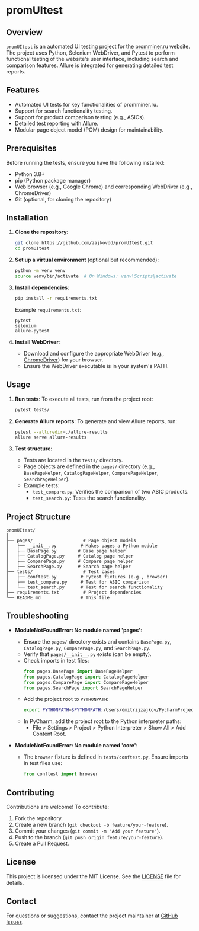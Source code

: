 # promUItest

## Overview

`promUItest` is an automated UI testing project for the [promminer.ru](https://promminer.ru/) website. The project uses Python, Selenium WebDriver, and Pytest to perform functional testing of the website's user interface, including search and comparison features. Allure is integrated for generating detailed test reports.

## Features

- Automated UI tests for key functionalities of promminer.ru.
- Support for search functionality testing.
- Support for product comparison testing (e.g., ASICs).
- Detailed test reporting with Allure.
- Modular page object model (POM) design for maintainability.

## Prerequisites

Before running the tests, ensure you have the following installed:

- Python 3.8+
- pip (Python package manager)
- Web browser (e.g., Google Chrome) and corresponding WebDriver (e.g., ChromeDriver)
- Git (optional, for cloning the repository)

## Installation

1. **Clone the repository**:
   ```bash
   git clone https://github.com/zajkovdd/promUItest.git
   cd promUItest
   ```

2. **Set up a virtual environment** (optional but recommended):
   ```bash
   python -m venv venv
   source venv/bin/activate  # On Windows: venv\Scripts\activate
   ```

3. **Install dependencies**:
   ```bash
   pip install -r requirements.txt
   ```

   Example `requirements.txt`:
   ```
   pytest
   selenium
   allure-pytest
   ```

4. **Install WebDriver**:
   - Download and configure the appropriate WebDriver (e.g., [ChromeDriver](https://chromedriver.chromium.org/downloads)) for your browser.
   - Ensure the WebDriver executable is in your system's PATH.

## Usage

1. **Run tests**:
   To execute all tests, run from the project root:
   ```bash
   pytest tests/
   ```

2. **Generate Allure reports**:
   To generate and view Allure reports, run:
   ```bash
   pytest --alluredir=./allure-results
   allure serve allure-results
   ```

3. **Test structure**:
   - Tests are located in the `tests/` directory.
   - Page objects are defined in the `pages/` directory (e.g., `BasePageHelper`, `CatalogPageHelper`, `ComparePageHelper`, `SearchPageHelper`).
   - Example tests:
     - `test_compare.py`: Verifies the comparison of two ASIC products.
     - `test_search.py`: Tests the search functionality.

## Project Structure

```
promUItest/
│
├── pages/                   # Page object models
│   ├── __init__.py         # Makes pages a Python module
│   ├── BasePage.py        # Base page helper
│   ├── CatalogPage.py     # Catalog page helper
│   ├── ComparePage.py     # Compare page helper
│   ├── SearchPage.py      # Search page helper
├── tests/                   # Test cases
│   ├── conftest.py         # Pytest fixtures (e.g., browser)
│   ├── test_compare.py     # Test for ASIC comparison
│   └── test_search.py      # Test for search functionality
├── requirements.txt         # Project dependencies
└── README.md               # This file
```

## Troubleshooting

- **ModuleNotFoundError: No module named 'pages'**:
  - Ensure the `pages/` directory exists and contains `BasePage.py`, `CatalogPage.py`, `ComparePage.py`, and `SearchPage.py`.
  - Verify that `pages/__init__.py` exists (can be empty).
  - Check imports in test files:
    ```python
    from pages.BasePage import BasePageHelper
    from pages.CatalogPage import CatalogPageHelper
    from pages.ComparePage import ComparePageHelper
    from pages.SearchPage import SearchPageHelper
    ```
  - Add the project root to `PYTHONPATH`:
    ```bash
    export PYTHONPATH=$PYTHONPATH:/Users/dmitrijzajkov/PycharmProjects/promUItest
    ```
  - In PyCharm, add the project root to the Python interpreter paths:
    - File > Settings > Project > Python Interpreter > Show All > Add Content Root.

- **ModuleNotFoundError: No module named 'core'**:
  - The `browser` fixture is defined in `tests/conftest.py`. Ensure imports in test files use:
    ```python
    from conftest import browser
    ```

## Contributing

Contributions are welcome! To contribute:
1. Fork the repository.
2. Create a new branch (`git checkout -b feature/your-feature`).
3. Commit your changes (`git commit -m "Add your feature"`).
4. Push to the branch (`git push origin feature/your-feature`).
5. Create a Pull Request.

## License

This project is licensed under the MIT License. See the [LICENSE](LICENSE) file for details.

## Contact

For questions or suggestions, contact the project maintainer at [GitHub Issues](https://github.com/zajkovdd/promUItest/issues).